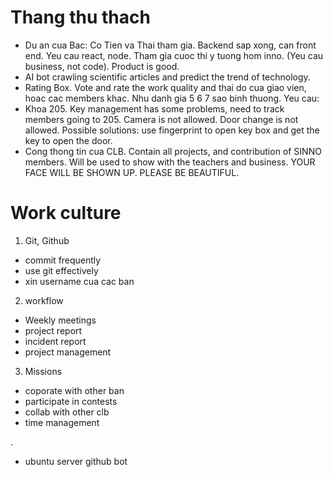 # Thang thu thach
- Du an cua Bac: Co Tien va Thai tham gia. Backend sap xong, can front end. Yeu cau react, node. Tham gia cuoc thi y tuong hom inno. (Yeu cau business, not code). Product is good.
- AI bot crawling scientific articles and predict the trend of technology.
- Rating Box. Vote and rate the work quality and thai do cua giao vien, hoac cac members khac. Nhu danh gia 5 6 7 sao binh thuong. Yeu cau: 
- Khoa 205.  Key management has some problems, need to track members going to 205. Camera is not allowed. Door change is not allowed. Possible solutions: use fingerprint to open key box and get the key to open the door.
- Cong thong tin cua CLB. Contain all projects, and contribution of SINNO members. Will be used to show with the teachers and business. YOUR FACE WILL BE SHOWN UP. PLEASE BE BEAUTIFUL.

# Work culture
1. Git, Github
 -  commit frequently
 - use git effectively
 - xin username cua cac ban
 2. workflow
 - Weekly meetings
 - project report
 - incident report
 - project management
 3. Missions
 - coporate with other ban
 - participate in contests
 - collab with other clb
 - time management
 


 .
 - ubuntu server github bot
 
